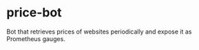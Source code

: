 # price-bot

Bot that retrieves prices of websites periodically and expose it as Prometheus gauges.
